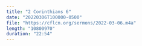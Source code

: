 ```yaml
---
title: "2 Corinthians 6"
date: "20220306T100000-0500"
file: "https://cflcn.org/sermons/2022-03-06.m4a"
length: "10800970"
duration: "22:54"
---
```

